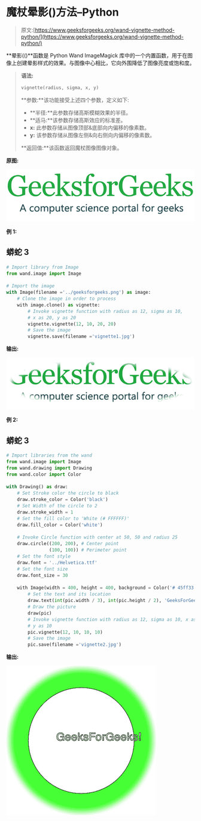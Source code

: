 # 魔杖晕影()方法–Python

> 原文:[https://www.geeksforgeeks.org/wand-vignette-method-python/](https://www.geeksforgeeks.org/wand-vignette-method-python/)

**晕影(()**函数是 Python Wand ImageMagick 库中的一个内置函数，用于在图像上创建晕影样式的效果。与图像中心相比，它向外围降低了图像亮度或饱和度。

> **语法:**
> 
> ```py
> vignette(radius, sigma, x, y)
> ```
> 
> **参数:**该功能接受上述四个参数，定义如下:
> 
> *   **半径:**此参数存储高斯模糊效果的半径。
> *   **适马:**该参数存储高斯效应的标准差。
> *   **x:** 此参数存储从图像顶部&底部向内偏移的像素数。
> *   **y:** 该参数存储从图像左侧&向右侧向内偏移的像素数。
> 
> **返回值:**该函数返回魔杖图像图像对象。

**原图:**

![](img/2d3a0fdbc25c0bbb46c47454d1b0acc7.png)

**例 1:**

## 蟒蛇 3

```py
# Import library from Image
from wand.image import Image

# Import the image
with Image(filename ='../geeksforgeeks.png') as image:
    # Clone the image in order to process
    with image.clone() as vignette:
        # Invoke vignette function with radius as 12, sigma as 10,
        # x as 20, y as 20
        vignette.vignette(12, 10, 20, 20)
        # Save the image
        vignette.save(filename ='vignette1.jpg')
```

**输出:**

![](img/bb6761599970f7b87763ef16395433e6.png)

**例 2:**

## 蟒蛇 3

```py
# Import libraries from the wand 
from wand.image import Image
from wand.drawing import Drawing
from wand.color import Color

with Drawing() as draw:
    # Set Stroke color the circle to black
    draw.stroke_color = Color('black')
    # Set Width of the circle to 2
    draw.stroke_width = 1
    # Set the fill color to 'White (# FFFFFF)'
    draw.fill_color = Color('white')

    # Invoke Circle function with center at 50, 50 and radius 25
    draw.circle((200, 200), # Center point
                (100, 100)) # Perimeter point
    # Set the font style
    draw.font = '../Helvetica.ttf'
    # Set the font size
    draw.font_size = 30

    with Image(width = 400, height = 400, background = Color('# 45ff33')) as pic:
        # Set the text and its location
        draw.text(int(pic.width / 3), int(pic.height / 2), 'GeeksForGeeks !')
        # Draw the picture
        draw(pic)
        # Invoke vignette function with radius as 12, sigma as 10, x as 10
        # y as 10
        pic.vignette(12, 10, 10, 10)
        # Save the image
        pic.save(filename ='vignette2.jpg')
```

**输出:**

![](img/d56b445c6ba515affc15a4e5ac0be2b1.png)